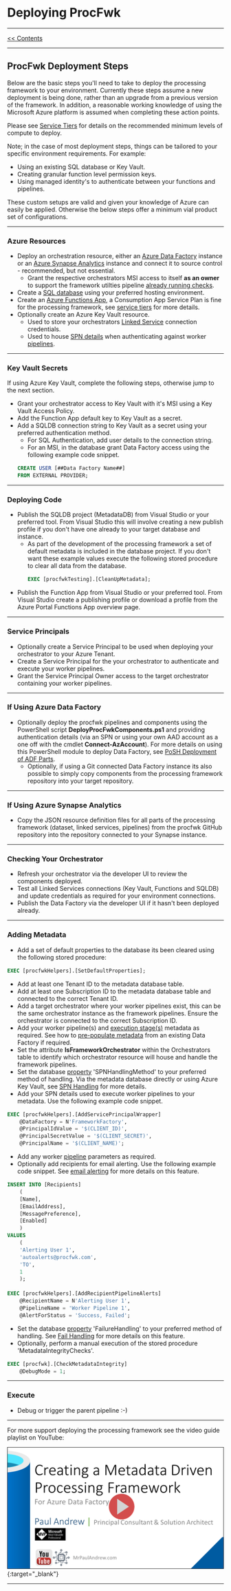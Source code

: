 # Deploying ProcFwk

___
[<< Contents](/procfwk/contents) 

___

## ProcFwk Deployment Steps

Below are the basic steps you'll need to take to deploy the processing framework to your environment. Currently these steps assume a new deployment is being done, rather than an upgrade from a previous version of the framework. In addition, a reasonable working knowledge of using the Microsoft Azure platform is assumed when completing these action points.

Please see [Service Tiers](/procfwk/servicetiers) for details on the recommended minimum levels of compute to deploy.

Note; in the case of most deployment steps, things can be tailored to your specific environment requirements. For example:
* Using an existing SQL database or Key Vault.
* Creating granular function level permission keys.
* Using managed identity's to authenticate between your functions and pipelines.

These custom setups are valid and given your knowledge of Azure can easily be applied. Otherwise the below steps offer a minimum vial product set of configurations.

___

### Azure Resources
* Deploy an orchestration resource, either an [Azure Data Factory](/procfwk/datafactory) instance or an [Azure Synapse Analytics](/procfwk/synapse) instance and connect it to source control - recommended, but not essential.
  * Grant the respective orchestrators MSI access to itself __as an owner__ to support the framework utilties pipeline [already running checks](/procfwk/pipelinealreadyrunning).
* Create a [SQL database](/procfwk/database) using your preferred hosting environment.
* Create an [Azure Functions App](/procfwk/functions), a Consumption App Service Plan is fine for the processing framework, see [service tiers](/procfwk/servicetiers) for more details.
* Optionally create an Azure Key Vault resource.
	* Used to store your orchestrators [Linked Service](/procfwk/linkedservices) connection credentials.
	* Used to house [SPN details](/procfwk/spnhandling) when authenticating against worker [pipelines](/procfwk/pipelines).

___

### Key Vault Secrets
If using Azure Key Vault, complete the following steps, otherwise jump to the next section.

* Grant your orchestrator access to Key Vault with it's MSI using a Key Vault Access Policy.
* Add the Function App default key to Key Vault as a secret.
* Add a SQLDB connection string to Key Vault as a secret using your preferred authentication method.
	* For SQL Authentication, add user details to the connection string.
	* For an MSI, in the database grant Data Factory access using the following example code snippet. 
	```sql
	CREATE USER [##Data Factory Name##] 
	FROM EXTERNAL PROVIDER;
	```

___

### Deploying Code
* Publish the SQLDB project (MetadataDB) from Visual Studio or your preferred tool. From Visual Studio this will involve creating a new publish profile if you don't have one already to your target database and instance.
	* As part of the development of the processing framework a set of default metadata is included in the database project. If you don't want these example values execute the following stored procedure to clear all data from the database.
		```sql
		EXEC [procfwkTesting].[CleanUpMetadata];
		```
* Publish the Function App from Visual Studio or your preferred tool. From Visual Studio create a publishing profile or download a profile from the Azure Portal Functions App overview page.

___

### Service Principals
* Optionally create a Service Principal to be used when deploying your orchestrator to your Azure Tenant.
* Create a Service Principal for the your orchestrator to authenticate and execute your worker pipelines.
* Grant the Service Principal Owner access to the target orchestrator containing your worker pipelines.

___

### If Using Azure Data Factory
* Optionally deploy the procfwk pipelines and components using the PowerShell script __DeployProcFwkComponents.ps1__ and providing authentication details (via an SPN or using your own AAD account as a one off with the cmdlet __Connect-AzAccount__). For more details on using this PowerShell module to deploy Data Factory, see [PoSH Deployment of ADF Parts](/procfwk/poshdeployingadfparts).
	* Optionally, if using a Git connected Data Factory instance its also possible to simply copy components from the processing framework repository into your target repository.

___

### If Using Azure Synapse Analytics
* Copy the JSON resource definition files for all parts of the processing framework (dataset, linked services, pipelines) from the procfwk GitHub repository into the repository connected to your Synapse instance.

___

### Checking Your Orchestrator
* Refresh your orchestrator via the developer UI to review the components deployed.
* Test all Linked Services connections (Key Vault, Functions and SQLDB) and update credentials as required for your environment connections.
* Publish the Data Factory via the developer UI if it hasn't been deployed already.

___

### Adding Metadata
* Add a set of default properties to the database its been cleared using the following stored procedure:
```sql
EXEC [procfwkHelpers].[SetDefaultProperties];
```
* Add at least one Tenant ID to the metadata database table.
* Add at least one Subscription ID to the metadata database table and connected to the correct Tenant ID.
* Add a target orchestrator where your worker pipelines exist, this can be the same orchestrator instance as the framework pipelines. Ensure the orchestrator is connected to the correct Subscription ID.
* Add your worker pipeline(s) and [execution stage(s)](/procfwk/executionstages) metadata as required. See how to [pre-populate metadata](/procfwk/applytoexistingadfs) from an existing Data Factory if required.
* Set the attribute __IsFrameworkOrchestrator__ within the Orchestrators table to identify which orchestrator resource will house and handle the framework pipelines.
* Set the database [property](/procfwk/properties) 'SPNHandlingMethod' to your preferred method of handling. Via the metadata database directly or using Azure Key Vault, see [SPN Handling](/procfwk/spnhandling) for more details.
* Add your SPN details used to execute worker pipelines to your metadata. Use the following example code snippet.
```sql
EXEC [procfwkHelpers].[AddServicePrincipalWrapper]
	@DataFactory = N'FrameworkFactory',
	@PrincipalIdValue = '$(CLIENT_ID)',
	@PrincipalSecretValue = '$(CLIENT_SECRET)',
	@PrincipalName = '$(CLIENT_NAME)';
```
* Add any worker [pipeline](/procfwk/pipelines) parameters as required.
* Optionally add recipients for email alerting. Use the following example code snippet. See [email alerting](/procfwk/emailalerting) for more details on this feature.

```sql
INSERT INTO [Recipients]
	(
	[Name],
	[EmailAddress],
	[MessagePreference],
	[Enabled]
	)
VALUES
	(
	'Alerting User 1',
	'autoalerts@procfwk.com',
	'TO',
	1
	);

EXEC [procfwkHelpers].[AddRecipientPipelineAlerts]
	@RecipientName = N'Alerting User 1',
	@PipelineName = 'Worker Pipeline 1',
	@AlertForStatus = 'Success, Failed';	
```

* Set the database [property](/procfwk/properties) 'FailureHandling' to your preferred method of handling. See [Fail Handling](/procfwk/failurehandling) for more details on this feature.
* Optionally, perform a manual execution of the stored procedure 'MetadataIntegrityChecks'.

```sql
EXEC [procfwk].[CheckMetadataIntegrity]
	@DebugMode = 1;
```
___

### Execute
* Debug or trigger the parent pipeline :-)

___

For more support deploying the processing framework see the video guide playlist on YouTube:

[![YouTube Demo Video](youtubeheader.png)](https://www.youtube.com/playlist?list=PLf7PQhfJ_eKP6kiJw1VCufBj1ar69umPN "Deploy ProcFwk YouTube Playlist"){:target="_blank"}

___